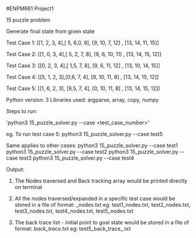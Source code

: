 #ENPM661 Project1

15 puzzle problem

Generate final state from given state

Test Case 1: [[1, 2, 3, 4],[ 5, 6,0, 8], [9, 10, 7, 12] , [13, 14, 11, 15]]

Test Case 2: [[1, 0, 3, 4],[ 5, 2, 7, 8], [9, 6, 10, 11] , [13, 14, 15, 12]]

Test Case 3: [[0, 2, 3, 4],[ 1,5, 7, 8], [9, 6, 11, 12] , [13, 10, 14, 15]]

Test Case 4: [[5, 1, 2, 3],[0,6, 7, 4], [9, 10, 11, 8] , [13, 14, 15, 12]]

Test Case 5: [[1, 6, 2, 3], [9,5, 7, 4], [0, 10, 11, 8] , [13, 14, 15, 12]]

Python version: 3
Libraries used: argparse, array, copy, numpy

Steps to run:

'python3 15_puzzle_solver.py --case <test_case_number>'

eg. To run test case 5:
python3 15_puzzle_solver.py --case test5

Same applies to other cases:
python3 15_puzzle_solver.py --case test1
python3 15_puzzle_solver.py --case test2
python3 15_puzzle_solver.py --case test3
python3 15_puzzle_solver.py --case test4

Output:

1) The Nodes traversed and Back tracking array would be printed directly on terminal

2) All the nodes traversed/expanded in a specific test case would be stored in a file of format:
<test case name>_nodes.txt
eg. test1_nodes.txt, test2_nodes.txt, test3_nodes.txt, test4_nodes.txt, test5_nodes.txt

3) The back trace list - initial point to goal state would be stored in a file of format:
<test case name>_back_trace_.txt
eg: test5_back_trace_.txt
